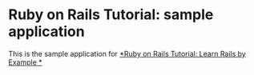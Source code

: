 # Ruby on Rails Tutorial: sample application

This is the sample application for
[*Ruby on Rails Tutorial: Learn Rails by Example *](http://railstutorial.org/)